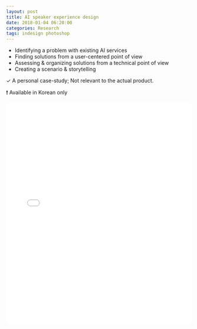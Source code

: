 ```yaml
---
layout: post
title: AI speaker experience design
date: 2018-01-04 06:20:00
categories: Research
tags: indesign photoshop
---
```


- Identifying a problem with existing AI services
- Finding solutions from a user-centered point of view
- Assessing & organizing solutions from a technical point of view
- Creating a scenario & storytelling

✓ A personal case-study; Not relevant to the actual product.

:exclamation: Available in Korean only

<embed src="{{ site.baseurl }}/images/onetwothree.pdf" width="100%" height="600" type='application/pdf'>
